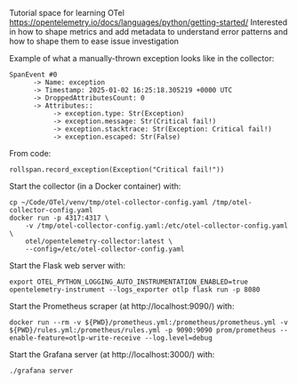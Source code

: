 Tutorial space for learning OTel
https://opentelemetry.io/docs/languages/python/getting-started/
Interested in how to shape metrics and add metadata to understand error patterns and how to shape them to ease issue investigation

Example of what a manually-thrown exception looks like in the collector:
```
SpanEvent #0
      -> Name: exception
      -> Timestamp: 2025-01-02 16:25:18.305219 +0000 UTC
      -> DroppedAttributesCount: 0
      -> Attributes::
           -> exception.type: Str(Exception)
           -> exception.message: Str(Critical fail!)
           -> exception.stacktrace: Str(Exception: Critical fail!)
           -> exception.escaped: Str(False)
```

From code:
```
rollspan.record_exception(Exception("Critical fail!"))
```

Start the collector (in a Docker container) with:
```
cp ~/Code/OTel/venv/tmp/otel-collector-config.yaml /tmp/otel-collector-config.yaml
docker run -p 4317:4317 \
    -v /tmp/otel-collector-config.yaml:/etc/otel-collector-config.yaml \           
    otel/opentelemetry-collector:latest \
    --config=/etc/otel-collector-config.yaml
```

Start the Flask web server with:
```
export OTEL_PYTHON_LOGGING_AUTO_INSTRUMENTATION_ENABLED=true
opentelemetry-instrument --logs_exporter otlp flask run -p 8080
```

Start the Prometheus scraper (at http://localhost:9090/) with:
```
docker run --rm -v ${PWD}/prometheus.yml:/prometheus/prometheus.yml -v ${PWD}/rules.yml:/prometheus/rules.yml -p 9090:9090 prom/prometheus --enable-feature=otlp-write-receive --log.level=debug
```

Start the Grafana server (at http://localhost:3000/) with:
```
./grafana server
```
